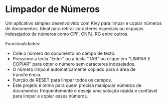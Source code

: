 # Limpador de Números

Um aplicativo simples desenvolvido com Kivy para limpar e copiar números de documentos. Ideal para retirar caracteres especiais ou espaços indesejados de números como CPF, CNPJ, RG entre outros.

Funcionalidades:

+ Cole o número do documento no campo de texto.
+ Pressione a tecla "Enter" ou a tecla "TAB" ou clique em "LIMPAR E COPIAR" para obter o número sem caracteres indesejados.
+ O número limpo é automaticamente copiado para a área de transferência.
+ Função de RESET para limpar todos os campos.
+ Este projeto é ótimo para quem precisa manipular números de documentos frequentemente e deseja uma solução rápida e confiável para limpar e copiar esses números.
